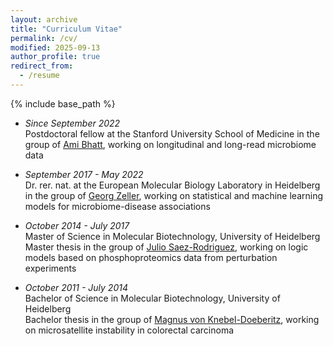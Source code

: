 ```yaml
---
layout: archive
title: "Curriculum Vitae"
permalink: /cv/
modified: 2025-09-13
author_profile: true
redirect_from:
  - /resume
---
```


{% include base_path %}

- _Since September 2022_  
Postdoctoral fellow at the Stanford University School of Medicine
in the group of [Ami Bhatt](https://www.bhattlab.com/), working on longitudinal and
long-read microbiome data


- _September 2017 - May 2022_  
Dr. rer. nat. at the European Molecular Biology Laboratory in Heidelberg
in the group of [Georg Zeller](https://zellerlab.org/), working on statistical and machine learning 
models for microbiome-disease associations


- _October 2014 - July 2017_  
Master of Science in Molecular Biotechnology, University of Heidelberg  
Master thesis in the group of
[Julio Saez-Rodriguez](http://saezlab.org/), working on logic models
based on phosphoproteomics data from perturbation experiments

- _October 2011 - July 2014_  
Bachelor of Science in Molecular Biotechnology, University of Heidelberg  
Bachelor thesis in the group of
[Magnus von Knebel-Doeberitz](https://www.klinikum.uni-heidelberg.de/UEberblick.108609.0.html?&L=0),
working on microsatellite instability in colorectal carcinoma
